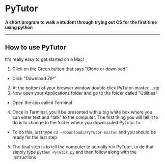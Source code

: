 # PyTutor

**A short program to walk a student through trying out CS for the first time using python**
___

## How to use PyTutor

It's really easy to get started on a Mac!
1. Click on the Green button that says "Clone or download"
  - Click "Download ZIP"
2. At the bottom of your browser window double click PyTutor-master....zip
3. Now open your Applications folder and go to the folder called "Utilities"
  - Open the app called Terminal
4. Once in Terminal, you'll be presented with a big white box where you can enter text and "talk" to the computer. The first thing you will tell it to do is to change to the folder where you downloaded PyTutor to.
  - To do this, just type `cd ~/Downloads/PyTutor-master` and you should be ready for the last step
5. The final step is to tell the computer to actually run PyTutor, to do that simply type `python PyTutor.py` and then follow along with the instructions
